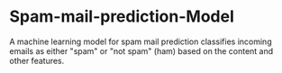 # Spam-mail-prediction-Model
A machine learning model for spam mail prediction classifies incoming emails as either "spam" or "not spam" (ham) based on the content and other features.
